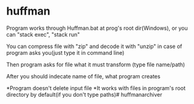 # huffman
Program works through Huffman.bat at prog's root dir(Windows), or you can "stack exec", "stack run"

You can compress file with "zip" and decode it with "unzip" in case of program asks you(just type it in command line)

Then program asks for file what it must transform (type file name/path)

After you should indecate name of file, what program creates

*Program doesn't delete input file
*It works with files in program's root directory by default(if you don't type paths)# huffmanarchiver
